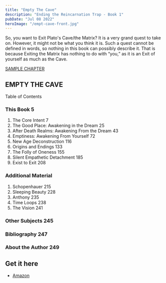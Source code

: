 ```yaml
---
title: "Empty The Cave"
description: "Ending the Reincarnation Trap - Book 1"
pubDate: "Jul 08 2022"
heroImage: "/empt-cave-front.jpg"
---
```


So, you want to Exit Plato's Cave/the Matrix? It is a very grand quest to take on. However, it might not be what you think it is. Such a quest cannot be defined in words, so nothing in this book can possibly describe it. That is because Exiting the Matrix has nothing to do with “you,” as it is an Exit of yourself as much as the Cave.

[SAMPLE CHAPTER](/empty.pdf)

## EMPTY THE CAVE
Table of Contents


### This Book							  5
1. The Core Intent						  7
2. The Good Place: Awakening in the Dream		25
3. After Death Realms: Awakening From the Dream		43
4. Emptiness: Awakening From Yourself			72
5. New Age Deconstruction					116
6. Origins and Endings					133
7. The Folly of Oneness					155
8. Silent Empathetic Detachment				185
9. Exist to Exit							208

### Additional Material
1. Schopenhauer 						215
2. Sleeping Beauty						228
3. Anthony							235
4. Time Loops							238
5. The Vision							241
### Other Subjects						245


### Bibliography							247
### About the Author						249



## Get it here

- [Amazon](https://a.co/d/0uloHBx)

